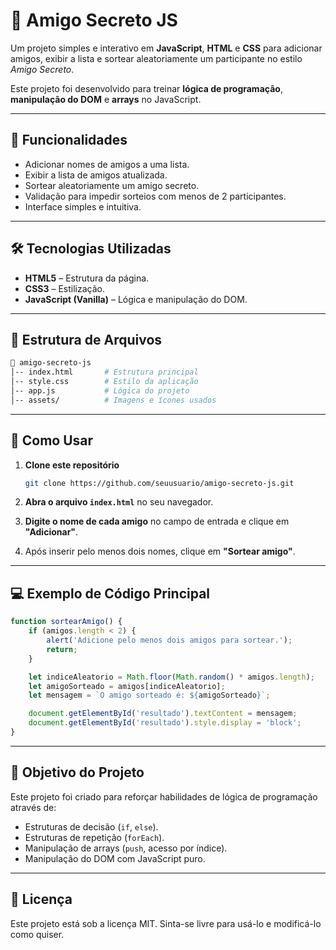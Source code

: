 # 🎁 Amigo Secreto JS

Um projeto simples e interativo em **JavaScript**, **HTML** e **CSS** para adicionar amigos, exibir a lista e sortear aleatoriamente um participante no estilo *Amigo Secreto*.  

Este projeto foi desenvolvido para treinar **lógica de programação**, **manipulação do DOM** e **arrays** no JavaScript.

---

## 🚀 Funcionalidades

- Adicionar nomes de amigos a uma lista.
- Exibir a lista de amigos atualizada.
- Sortear aleatoriamente um amigo secreto.
- Validação para impedir sorteios com menos de 2 participantes.
- Interface simples e intuitiva.

---

## 🛠️ Tecnologias Utilizadas

- **HTML5** – Estrutura da página.
- **CSS3** – Estilização.
- **JavaScript (Vanilla)** – Lógica e manipulação do DOM.

---

## 📂 Estrutura de Arquivos

```bash
📁 amigo-secreto-js
│-- index.html       # Estrutura principal
│-- style.css        # Estilo da aplicação
│-- app.js           # Lógica do projeto
│-- assets/          # Imagens e ícones usados
```

---

## 📜 Como Usar

1. **Clone este repositório**
   ```bash
   git clone https://github.com/seuusuario/amigo-secreto-js.git
   ```

2. **Abra o arquivo `index.html`** no seu navegador.

3. **Digite o nome de cada amigo** no campo de entrada e clique em **"Adicionar"**.

4. Após inserir pelo menos dois nomes, clique em **"Sortear amigo"**.

---

## 💻 Exemplo de Código Principal

```javascript
function sortearAmigo() {
    if (amigos.length < 2) {
        alert('Adicione pelo menos dois amigos para sortear.');
        return;
    }

    let indiceAleatorio = Math.floor(Math.random() * amigos.length);
    let amigoSorteado = amigos[indiceAleatorio];
    let mensagem = `O amigo sorteado é: ${amigoSorteado}`;

    document.getElementById('resultado').textContent = mensagem;
    document.getElementById('resultado').style.display = 'block';
}
```

---

## 🎯 Objetivo do Projeto

Este projeto foi criado para reforçar habilidades de lógica de programação através de:

- Estruturas de decisão (`if`, `else`).
- Estruturas de repetição (`forEach`).
- Manipulação de arrays (`push`, acesso por índice).
- Manipulação do DOM com JavaScript puro.

---

## 📄 Licença

Este projeto está sob a licença MIT. Sinta-se livre para usá-lo e modificá-lo como quiser.
